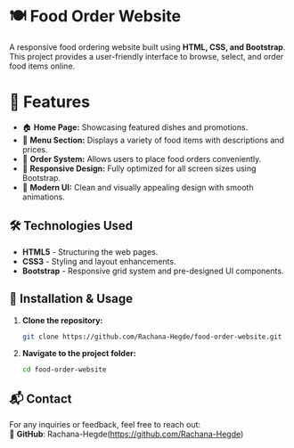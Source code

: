 # 🍽️ Food Order Website  

A responsive food ordering website built using **HTML, CSS, and Bootstrap**. This project provides a user-friendly interface to browse, select, and order food items online.  

# 🚀 Features  

- 🏠 **Home Page:** Showcasing featured dishes and promotions.  
- 🍔 **Menu Section:** Displays a variety of food items with descriptions and prices.  
- 🛒 **Order System:** Allows users to place food orders conveniently.  
- 📱 **Responsive Design:** Fully optimized for all screen sizes using Bootstrap.  
- 🎨 **Modern UI:** Clean and visually appealing design with smooth animations.  

## 🛠️ Technologies Used  

- **HTML5** - Structuring the web pages.  
- **CSS3** - Styling and layout enhancements.  
- **Bootstrap** - Responsive grid system and pre-designed UI components.  
 

## 🔧 Installation & Usage  

1. **Clone the repository:**  
   ```sh
   git clone https://github.com/Rachana-Hegde/food-order-website.git
   ```  
2. **Navigate to the project folder:**  
   ```sh
   cd food-order-website
   ```
   
## 📬 Contact  

For any inquiries or feedback, feel free to reach out:    
🔗 **GitHub**: Rachana-Hegde(https://github.com/Rachana-Hegde)
